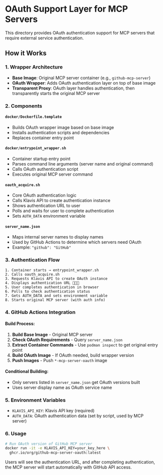 # OAuth Support Layer for MCP Servers

This directory provides OAuth authentication support for MCP servers that require external service authentication.

## How it Works

### 1. Wrapper Architecture
- **Base Image**: Original MCP server container (e.g., `github-mcp-server`)
- **OAuth Wrapper**: Adds OAuth authentication layer on top of base image
- **Transparent Proxy**: OAuth layer handles authentication, then transparently starts the original MCP server

### 2. Components

#### `docker/Dockerfile.template`
- Builds OAuth wrapper image based on base image
- Installs authentication scripts and dependencies
- Replaces container entry point

#### `docker/entrypoint_wrapper.sh`
- Container startup entry point
- Parses command line arguments (server name and original command)
- Calls OAuth authentication script
- Executes original MCP server command

#### `oauth_acquire.sh`
- Core OAuth authentication logic
- Calls Klavis API to create authentication instance
- Shows authentication URL to user
- Polls and waits for user to complete authentication
- Sets `AUTH_DATA` environment variable

#### `server_name.json`
- Maps internal server names to display names
- Used by GitHub Actions to determine which servers need OAuth
- Example: `"github": "GitHub"`

### 3. Authentication Flow

```
1. Container starts → entrypoint_wrapper.sh
2. Calls oauth_acquire.sh
3. Requests Klavis API to create OAuth instance
4. Displays authentication URL 🔗🔗🔗
5. User completes authentication in browser
6. Polls to check authentication status
7. Gets AUTH_DATA and sets environment variable
8. Starts original MCP server (with auth info)
```

### 4. GitHub Actions Integration

#### Build Process:
1. **Build Base Image** - Original MCP server
2. **Check OAuth Requirements** - Query `server_name.json`
3. **Extract Container Commands** - Use `podman inspect` to get original entry point
4. **Build OAuth Image** - If OAuth needed, build wrapper version
5. **Push Images** - Push `*-mcp-server-oauth` image

#### Conditional Building:
- Only servers listed in `server_name.json` get OAuth versions built
- Uses server display name as OAuth service name

### 5. Environment Variables

- `KLAVIS_API_KEY`: Klavis API key (required)
- `AUTH_DATA`: OAuth authentication data (set by script, used by MCP server)

### 6. Usage

```bash
# Run OAuth version of GitHub MCP server
docker run -it -e KLAVIS_API_KEY=your_key_here \
  ghcr.io/org/github-mcp-server-oauth:latest
```

Users will see the authentication URL, and after completing authentication, the MCP server will start automatically with GitHub API access.